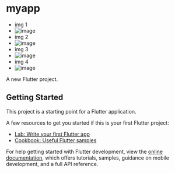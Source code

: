 # myapp
- img 1
- ![image](https://github.com/user-attachments/assets/94b0a5b2-6c67-456d-b46d-7fac80fdf83f)
- img 2
- ![image](https://github.com/user-attachments/assets/d998ce26-dd2b-4059-bcff-39c9e35a08bd)
- img 3
- ![image](https://github.com/user-attachments/assets/7f0c16d7-6cc1-46c9-adfa-e87e866b8fde)
- img 4
- ![image](https://github.com/user-attachments/assets/62d09120-0024-4b81-9f46-cbdd890f0657)





A new Flutter project.

## Getting Started

This project is a starting point for a Flutter application.

A few resources to get you started if this is your first Flutter project:

- [Lab: Write your first Flutter app](https://docs.flutter.dev/get-started/codelab)
- [Cookbook: Useful Flutter samples](https://docs.flutter.dev/cookbook)

For help getting started with Flutter development, view the
[online documentation](https://docs.flutter.dev/), which offers tutorials,
samples, guidance on mobile development, and a full API reference.
